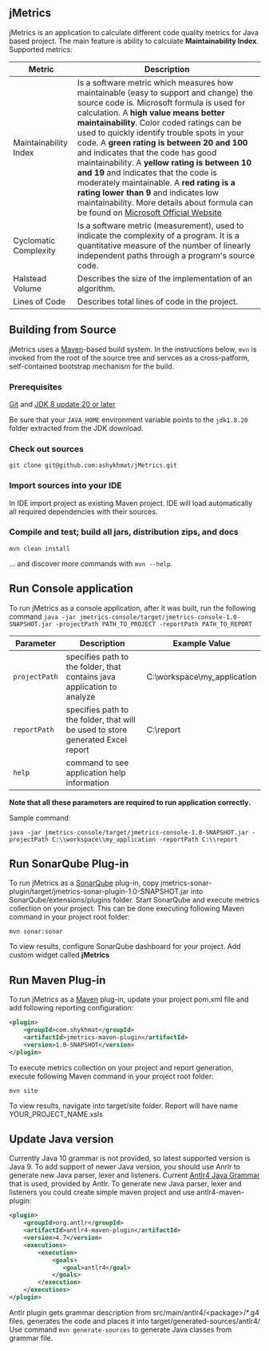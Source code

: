 ## jMetrics
jMetrics is an application to calculate different code quality metrics for Java based project.
The main feature is ability to calculate **Maintainability Index**.
Supported metrics:

Metric | Description |
------------ | ------------- |
Maintainability Index | Is a software metric which measures how maintainable (easy to support and change) the source code is. Microsoft formula is used for calculation. A **high value means better maintainability**. Color coded ratings can be used to quickly identify trouble spots in your code. A **green rating is between 20 and 100** and indicates that the code has good maintainability. A **yellow rating is between 10 and 19** and indicates that the code is moderately maintainable. A **red rating is a rating lower than 9** and indicates low maintainability. More details about formula can be found on [Microsoft Official Website][]|
Cyclomatic Complexity | Is a software metric (measurement), used to indicate the complexity of a program. It is a quantitative measure of the number of linearly independent paths through a program's source code. |
Halstead Volume | Describes the size of the implementation of an algorithm. |
Lines of Code | Describes total lines of code in the project. |


## Building from Source
jMetrics uses a [Maven][]-based build system. In the instructions below, `mvn` is invoked from the root of the source tree and servces as a cross-patform, self-contained bootstrap mechanism for the build.

### Prerequisites
[Git][] and [JDK 8 update 20 or later][JDK8 build]

Be sure that your `JAVA_HOME` environment variable points to the `jdk1.8.20` folder
extracted from the JDK download.

### Check out sources
`git clone git@github.com:ashykhmat/jMetrics.git`

### Import sources into your IDE
In IDE import project as existing Maven project. IDE will load automatically all required dependencies with their sources.

### Compile and test; build all jars, distribution zips, and docs
`mvn clean install`

... and discover more commands with `mvn --help`.

## Run Console application

To run jMetrics as a console application, after it was built, run the following command
`java -jar jmetrics-console/target/jmetrics-console-1.0-SNAPSHOT.jar -projectPath PATH_TO_PROJECT -reportPath PATH_TO_REPORT`

Parameter | Description | Example Value |
------------ | ------------- | ------------- |
`projectPath` | specifies path to the folder, that contains java application to analyze | C:\workspace\my_application |
`reportPath` | specifies path to the folder, that will be used to store generated Excel report | C:\report |
`help` | command to see application help information | 

**Note that all these parameters are required to run application correctly.**

Sample command:

`java -jar jmetrics-console/target/jmetrics-console-1.0-SNAPSHOT.jar -projectPath C:\\workspace\\my_application -reportPath C:\\report`

## Run SonarQube Plug-in

To run jMetrics as a [SonarQube][] plug-in, copy jmetrics-sonar-plugin/target/jmetrics-sonar-plugin-1.0-SNAPSHOT.jar into SonarQube/extensions/plugins folder.
Start SonarQube and execute metrics collection on your project. This can be done executing following Maven command in your project root folder:

`mvn sonar:sonar`

To view results, configure SonarQube dashboard for your project. Add custom widget called **jMetrics**

## Run Maven Plug-in

To run jMetrics as a [Maven][] plug-in, update your project pom.xml file and add following reporting configuration:

```xml
<plugin>
	<groupId>com.shykhmat</groupId>
	<artifactId>jmetrics-maven-plugin</artifactId>
	<version>1.0-SNAPSHOT</version>
</plugin>
```

To execute metrics collection on your project and report generation, execute following Maven command in your project root folder:

`mvn site`

To view results, navigate into target/site folder. Report will have name YOUR_PROJECT_NAME.xsls


## Update Java version

Currently Java 10 grammar is not provided, so latest supported version is Java 9. To add support of newer Java version, you should use Anrlr to generate new Java parser, lexer and listeners.
Current [Antlr4 Java Grammar][] that is used, provided by Antlr.
To generate new Java parser, lexer and listeners you could create simple maven project and use antlr4-maven-plugin:

```xml
<plugin>
    <groupId>org.antlr</groupId>
    <artifactId>antlr4-maven-plugin</artifactId>
    <version>4.7</version>
    <executions>
        <execution>
            <goals>
               <goal>antlr4</goal>
            </goals>
        </execution>
    </executions>
</plugin>
```
Antlr plugin gets grammar description from src/main/antlr4/\<package\>/*.g4 files, generates the code and places it into target/generated-sources/antlr4/<package>
Use command `mvn generate-sources` to generate Java classes from grammar file.

[Maven]: https://maven.apache.org/
[Git]: http://help.github.com/set-up-git-redirect
[JDK8 build]: http://www.oracle.com/technetwork/java/javase/downloads
[SonarQube]: https://www.sonarqube.org/
[Antlr4 Java Grammar]: https://github.com/antlr/grammars-v4/blob/master/java9/Java9.g4
[Microsoft Official Website]: https://blogs.msdn.microsoft.com/zainnab/2011/05/26/code-metrics-maintainability-index